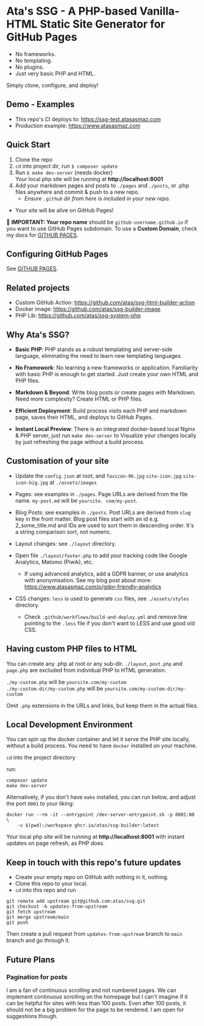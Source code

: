 # Ata's SSG - A PHP-based Vanilla-HTML Static Site Generator for GitHub Pages

* No frameworks. 
* No templating.
* No plugins.
* Just very basic PHP and HTML.

Simply clone, configure, and deploy!

## Demo - Examples
* This repo's CI deploys to: https://ssg-test.atasasmaz.com  
* Production example: https://www.atasasmaz.com

## Quick Start

1. Clone the repo
2. `cd` into project dir, run `$ composer update`
3. Run `$ make dev-server` (needs docker)  
   Your local php site will be running at **http://localhost:8001**
4. Add your markdown pages and posts to `./pages` and `./posts`, or .php files anywhere and commit & push to a new 
   repo.  
   * _Ensure `.github` dir from here is included in your new repo._
* Your site will be alive on GitHub Pages!

🔴 **IMPORTANT: Your repo name** should be `github-username.github.io` if you want to use GitHub Pages subdomain. To 
use a **Custom Domain**, check my docs for [GITHUB PAGES](GITHUB-PAGES.md).

## Configuring GitHub Pages

See [GITHUB PAGES](GITHUB-PAGES.md).

## Related projects
* Custom GitHub Action: https://github.com/atas/ssg-html-builder-action
* Docker image: https://github.com/atas/ssg-builder-image
* PHP Lib: https://github.com/atas/ssg-system-php

## Why Ata's SSG?

* **Basic PHP**: PHP stands as a robust templating and server-side language, eliminating the need to learn new 
  templating languages.

* **No Framework**: No learning a new frameworks or application. Familiarity with basic PHP is enough to get started. Just create your own HTML and PHP files.

* **Markdown & Beyond**: Write blog posts or create pages with Markdown. Need more complexity? Create HTML or PHP files.

* **Efficient Deployment**: Build process visits each PHP and markdown page, saves their HTML, and deploys to GitHub 
  Pages.

* **Instant Local Preview**: There is an integrated docker-based local Nginx & PHP server, just run `make dev-server` 
to Visualize your changes locally by just refreshing the page without a build process.


## Customisation of your site
* Update the `config.json` at root, and `favicon-96.jpg` `site-icon.jpg` `site-icon-big.jpg` at `./assets/images`

* Pages: see examples in `./pages`. Page URLs are derived from the file name. `my-post.md` will be `yoursite.
  com/my-post`.

* Blog Posts: see examples in `./posts`. Post URLs are derived from `slug` key in the front matter. Blog post files 
  start with an id e.g. 2_some_title.md and IDs are used to sort them in descending order. It's a string comparison 
  sort, not numeric.

* Layout changes: see `./layout` directory.

* Open file `./layout/footer.php` to add your tracking code like Google Analytics, Matomo (Piwik), etc.
    * If using advanced analytics, add a GDPR banner, or use analytics with anonymisation. See my blog post about
      more: https://www.atasasmaz.com/p/gdpr-friendly-analytics

* CSS changes: `less` is used to generate `css` files, see `./assets/styles` directory.
  * Check `.github/workflows/build-and-deploy.yml` and remove line pointing to the `.less` file if you don't want to 
    LESS and use good old CSS.

## Having custom PHP files to HTML

You can create any .php at root or any sub-dir. `./layout`, `post.php` and `page.php` are excluded from individual 
PHP to HTML generation.

`./my-custom.php` will be `yoursite.com/my-custom`  
`./my-custom-dir/my-custom.php` will be `yoursite.com/my-custom-dir/my-custom`

Omit `.php` extensions in the URLs and links, but keep them in the actual files.

## Local Development Environment

You can spin up the docker container and let it serve the PHP site locally, without a build process. You need to 
have `docker` installed on your machine.

`cd` into the project directory

run:
```
composer update
make dev-server
```

Alternatively, if you don't have `make` installed, you can run below, and adjust the port `8001` to your liking:
```
docker run --rm -it --entrypoint /dev-server-entrypoint.sh -p 8001:80 \
    -v $(pwd):/workspace ghcr.io/atas/ssg-builder:latest
```

Your local php site will be running at **http://localhost:8001** with instant updates on page refresh, as PHP does.

## Keep in touch with this repo's future updates

* Create your empty repo on GitHub with nothing in it, nothing.
* Clone this repo to your local.
* `cd` into this repo and run 
```
git remote add upstream git@github.com:atas/ssg.git
git checkout -b updates-from-upstream
git fetch upstream
git merge upstream/main
git push
```

Then create a pull request from `updates-from-upstream` branch to `main` branch and go through it.

## Future Plans

### Pagination for posts

I am a fan of continuous scrolling and not numbered pages. We can implement continuous scrolling on the homepage but 
I can't imagine if it can be helpful for sites with less than 100 posts. Even after 100 posts, it should not 
be a big problem for the page to be rendered. I am open for suggestions though.  
